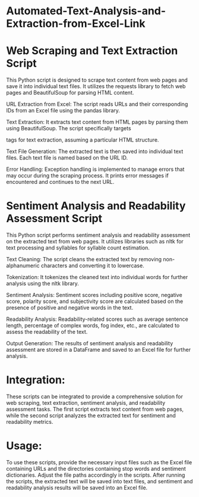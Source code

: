 # Automated-Text-Analysis-and-Extraction-from-Excel-Link


# Web Scraping and Text Extraction Script

This Python script is designed to scrape text content from web pages and save it into individual text files. It utilizes the requests library to fetch web pages and BeautifulSoup for parsing HTML content.

URL Extraction from Excel: The script reads URLs and their corresponding IDs from an Excel file using the pandas library.

Text Extraction: It extracts text content from HTML pages by parsing them using BeautifulSoup. The script specifically targets <p> tags for text extraction, assuming a particular HTML structure.

Text File Generation: The extracted text is then saved into individual text files. Each text file is named based on the URL ID.

Error Handling: Exception handling is implemented to manage errors that may occur during the scraping process. It prints error messages if encountered and continues to the next URL.

# Sentiment Analysis and Readability Assessment Script

This Python script performs sentiment analysis and readability assessment on the extracted text from web pages. It utilizes libraries such as nltk for text processing and syllables for syllable count estimation.

Text Cleaning: The script cleans the extracted text by removing non-alphanumeric characters and converting it to lowercase.

Tokenization: It tokenizes the cleaned text into individual words for further analysis using the nltk library.

Sentiment Analysis: Sentiment scores including positive score, negative score, polarity score, and subjectivity score are calculated based on the presence of positive and negative words in the text.

Readability Analysis: Readability-related scores such as average sentence length, percentage of complex words, fog index, etc., are calculated to assess the readability of the text.

Output Generation: The results of sentiment analysis and readability assessment are stored in a DataFrame and saved to an Excel file for further analysis.

# Integration:

These scripts can be integrated to provide a comprehensive solution for web scraping, text extraction, sentiment analysis, and readability assessment tasks. The first script extracts text content from web pages, while the second script analyzes the extracted text for sentiment and readability metrics.

# Usage:

To use these scripts, provide the necessary input files such as the Excel file containing URLs and the directories containing stop words and sentiment dictionaries. Adjust the file paths accordingly in the scripts. After running the scripts, the extracted text will be saved into text files, and sentiment and readability analysis results will be saved into an Excel file.
